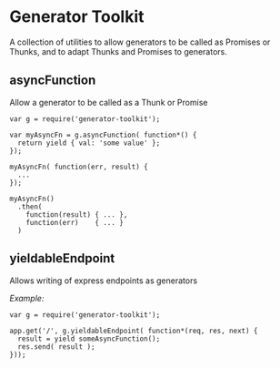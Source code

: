# Generator Toolkit

A collection of utilities to allow generators to be called as Promises or Thunks, and to adapt Thunks and Promises to generators.


## asyncFunction
Allow a generator to be called as a Thunk or Promise

```
var g = require('generator-toolkit');

var myAsyncFn = g.asyncFunction( function*() {
  return yield { val: 'some value' };
});

myAsyncFn( function(err, result) {
  ...
});

myAsyncFn()
  .then(
    function(result) { ... },
    function(err)    { ... }
  )

```

## yieldableEndpoint
Allows writing of express endpoints as generators

*Example:*

```
var g = require('generator-toolkit');

app.get('/', g.yieldableEndpoint( function*(req, res, next) {
  result = yield someAsyncFunction();
  res.send( result );
}));
```
